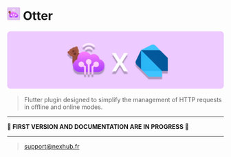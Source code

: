 # <img src="./resources/icon.jpg" width="30"> Otter

<img src="./resources/banner.jpg">

> Flutter plugin designed to simplify the management of HTTP requests in offline and online modes. 

---

**🚧 FIRST VERSION AND DOCUMENTATION ARE IN PROGRESS 🚧**

---

> support@nexhub.fr